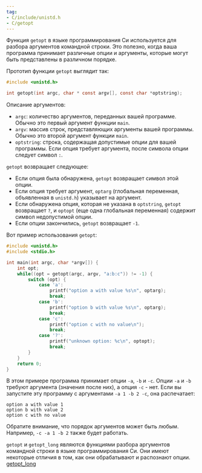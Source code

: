```yaml
---
tag:
- C/include/unistd.h
- С/getopt
---
```


Функция `getopt` в языке программирования Си используется для разбора аргументов командной строки. Это полезно, когда ваша программа принимает различные опции и аргументы, которые могут быть представлены в различном порядке.

Прототип функции `getopt` выглядит так:

```c
#include <unistd.h>

int getopt(int argc, char * const argv[], const char *optstring);
```

Описание аргументов:

- `argc`: количество аргументов, переданных вашей программе. Обычно это первый аргумент функции `main`.
- `argv`: массив строк, представляющих аргументы вашей программы. Обычно это второй аргумент функции `main`.
- `optstring`: строка, содержащая допустимые опции для вашей программы. Если опция требует аргумента, после символа опции следует символ `:`.

`getopt` возвращает следующее:

- Если опция была обнаружена, `getopt` возвращает символ этой опции.
- Если опция требует аргумент, `optarg` (глобальная переменная, объявленная в `unistd.h`) указывает на аргумент.
- Если обнаружена опция, которая не указана в `optstring`, `getopt` возвращает `?`, и `optopt` (еще одна глобальная переменная) содержит символ недопустимой опции.
- Если опции закончились, `getopt` возвращает `-1`.

Вот пример использования `getopt`:

```c
#include <unistd.h>
#include <stdio.h>

int main(int argc, char *argv[]) {
    int opt;
    while((opt = getopt(argc, argv, "a:b:c")) != -1) {
        switch (opt) {
            case 'a':
                printf("option a with value %s\n", optarg);
                break;
            case 'b':
                printf("option b with value %s\n", optarg);
                break;
            case 'c':
                printf("option c with no value\n");
                break;
            case '?':
                printf("unknown option: %c\n", optopt);
                break;
        }
    }
    return 0;
}
```

В этом примере программа принимает опции `-a`, `-b` и `-c`. Опции `-a` и `-b` требуют аргумента (значения после них), а опция `-c` - нет. Если вы запустите эту программу с аргументами `-a 1 -b 2 -c`, она распечатает:

```
option a with value 1
option b with value 2
option c with no value
```

Обратите внимание, что порядок аргументов может быть любым. Например, `-c -a 1 -b 2` также будет работать.


`getopt` и `getopt_long` являются функциями разбора аргументов командной строки в языке программирования Си. Они имеют некоторые отличия в том, как они обрабатывают и распознают опции.
[getopt_long](../getopt.h/getopt_long.md)